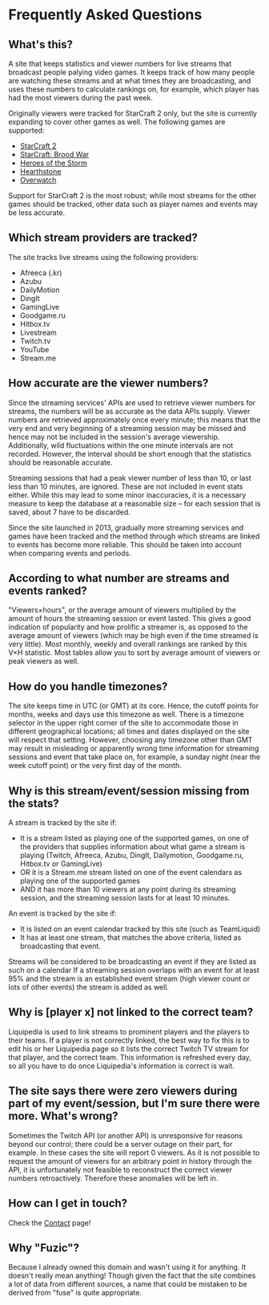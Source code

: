 <i class="fa fa-question-circle"></i> Frequently Asked Questions
===

What's this?
---

A site that keeps statistics and viewer numbers for live streams that broadcast people palying video games. It keeps track of how many people are watching these streams and at what times they are broadcasting, and uses these numbers to calculate rankings on, for example, which player has had the most viewers during the past week.

Originally viewers were tracked for StarCraft 2 only, but the site is currently expanding to cover other games as well. The following games are supported:

- [StarCraft 2](http://www.fuzic.nl)
- [StarCraft: Brood War](http://broodwar.fuzic.nl)
- [Heroes of the Storm](http://heroes.fuzic.nl)
- [Hearthstone](http://hearthstone.fuzic.nl)
- [Overwatch](http://overwatch.fuzic.nl)

Support for StarCraft 2 is the most robust; while most streams for the other games should be tracked, other data such as player names and events may be less accurate.

Which stream providers are tracked?
---

The site tracks live streams using the following providers:

- Afreeca (.kr)
- Azubu
- DailyMotion
- DingIt
- GamingLive
- Goodgame.ru
- Hitbox.tv
- Livestream
- Twitch.tv
- YouTube
- Stream.me

How accurate are the viewer numbers?
---

Since the streaming services' APIs are used to retrieve viewer numbers for streams, the numbers will be as accurate as the data APIs supply. Viewer numbers are retrieved approximately once every minute; this means that the very end and very beginning of a streaming session may be missed and hence may not be included in the session's average viewership. Additionally, wild fluctuations within the one minute intervals are not recorded. However, the interval should be short enough that the statistics should be reasonable accurate.

Streaming sessions that had a peak viewer number of less than 10, or last less than 10 minutes, are ignored. These are not included in event stats either. While this may lead to some minor inaccuracies, it is a necessary measure to keep the database at a reasonable size – for each session that is saved, about 7 have to be discarded.

Since the site launched in 2013, gradually more streaming services and games have been tracked and the method through which streams are linked to events has become more reliable. This should be taken into account when comparing events and periods.

According to what number are streams and events ranked?
---

"Viewers&times;hours", or the average amount of viewers multiplied by the amount of hours the streaming session or event lasted. This gives a good indication of popularity and how prolific a streamer is, as opposed to the average amount of viewers (which may be high even if the time streamed is very little). Most monthly, weekly and overall rankings are ranked by this V&times;H statistic. Most tables allow you to sort by average amount of viewers or peak viewers as well.

How do you handle timezones?
---

The site keeps time in UTC (or GMT) at its core. Hence, the cutoff points for months, weeks and days use this timezone as well. There is a timezone selector in the upper right corner of the site to accommodate those in different geographical locations; all times and dates displayed on the site will respect that setting. However, choosing any timezone other than GMT may result in misleading or apparently wrong time information for streaming sessions and event that take place on, for example, a sunday night (near the week cutoff point) or the very first day of the month.

Why is this stream/event/session missing from the stats?
---

A stream is tracked by the site if:

- It is a stream listed as playing one of the supported games, on one of the providers that supplies information about what game a stream is playing (Twitch, Afreeca, Azubu, DingIt, Dailymotion, Goodgame.ru, Hitbox.tv or GamingLive)
- OR it is a Stream.me stream listed on one of the event calendars as playing one of the supported games
- AND it has more than 10 viewers at any point during its streaming session, and the streaming session lasts for at least 10 minutes.

An event is tracked by the site if:

- It is listed on an event calendar tracked by this site (such as TeamLiquid)
- It has at least one stream, that matches the above criteria, listed as broadcasting that event.

Streams will be considered to be broadcasting an event if they are listed as such on a calendar If a streaming session overlaps with an event for at least 95% and the stream is an established event stream (high viewer count or lots of other events) the stream is added as well.

Why is [player x] not linked to the correct team?
---

Liquipedia is used to link streams to prominent players and the players to their teams. If a player is not correctly linked, the best way to fix this is to edit his or her Liquipedia page so it lists the correct Twitch TV stream for that player, and the correct team. This information is refreshed every day, so all you have to do once Liquipedia's information is correct is wait.

The site says there were zero viewers during part of my event/session, but I'm sure there were more. What's wrong?
---
Sometimes the Twitch API (or another API) is unresponsive for reasons beyond our control; there could be a server outage on their part, for example. In these cases the site will report 0 viewers. As it is not possible to request the amount of viewers for an arbitrary point in history through the API, it is unfortunately not feasible to reconstruct the correct viewer numbers retroactively. Therefore these anomalies will be left in.

How can I get in touch?
---

Check the [Contact](/contact/) page!

Why "Fuzic"?
---

Because I already owned this domain and wasn't using it for anything. It doesn't really mean anything! Though given the fact that the site combines a lot of data from different sources, a name that could be mistaken to be derived from "fuse" is quite appropriate.